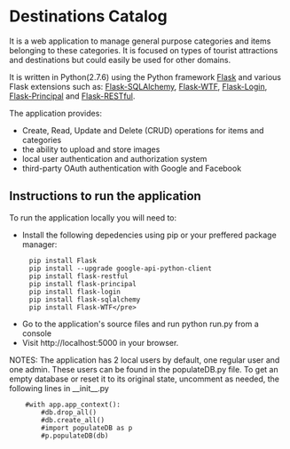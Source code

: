 # Destinations Catalog


It is a web application to manage general purpose categories and items belonging to these categories. It is focused on types of tourist attractions and destinations but could easily be used for other domains. 

It is written in Python(2.7.6) using the Python framework [Flask][flask-url] and various Flask extensions such as: [Flask-SQLAlchemy][flask-sqlalchemy-url], [Flask-WTF][flask-wtf-url], [Flask-Login][flask-login-url], [Flask-Principal][flask-principal-url] and [Flask-RESTful][flask-restfull-url].

The application provides:
 - Create, Read, Update and Delete (CRUD) operations for items and categories
 - the ability to upload and store images
 - local user authentication and authorization system
 - third-party OAuth authentication with Google and Facebook


## Instructions to run the application

To run the application locally you will need to:

 - Install the following depedencies using pip or your preffered package manager: 
```
     pip install Flask
     pip install --upgrade google-api-python-client
     pip install flask-restful
     pip install flask-principal
     pip install flask-login
     pip install flask-sqlalchemy
     pip install Flask-WTF</pre>
```
 - Go to the application's source files and run python run.py from a console
 - Visit http://localhost:5000 in your browser.

NOTES:
The application has 2 local users by default, one regular user and one admin. These users can be found in the populateDB.py file. 
To get an empty database or reset it to its original state, uncomment as needed, the following lines in \_\_init\_\_.py

``` 
    #with app.app_context():
        #db.drop_all()
        #db.create_all()
        #import populateDB as p
        #p.populateDB(db)
```    


[flask-url]: http://flask.pocoo.org/
[flask-sqlalchemy-url]: http://flask-sqlalchemy.pocoo.org/2.1/
[flask-wtf-url]: https://flask-wtf.readthedocs.io/en/stable/
[flask-login-url]: https://flask-login.readthedocs.io/en/latest/
[flask-principal-url]: http://pythonhosted.org/Flask-Principal/
[flask-restfull-url]: https://flask-restful.readthedocs.io/en/0.3.5/


